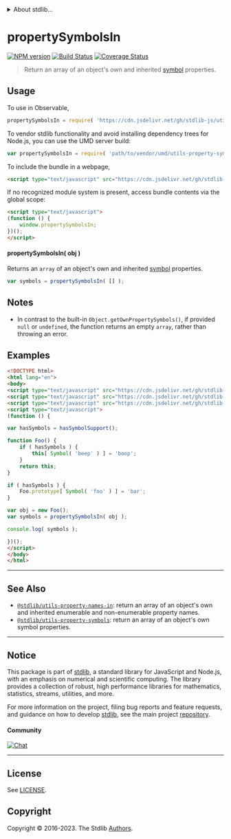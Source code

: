 <!--

@license Apache-2.0

Copyright (c) 2018 The Stdlib Authors.

Licensed under the Apache License, Version 2.0 (the "License");
you may not use this file except in compliance with the License.
You may obtain a copy of the License at

   http://www.apache.org/licenses/LICENSE-2.0

Unless required by applicable law or agreed to in writing, software
distributed under the License is distributed on an "AS IS" BASIS,
WITHOUT WARRANTIES OR CONDITIONS OF ANY KIND, either express or implied.
See the License for the specific language governing permissions and
limitations under the License.

-->


<details>
  <summary>
    About stdlib...
  </summary>
  <p>We believe in a future in which the web is a preferred environment for numerical computation. To help realize this future, we've built stdlib. stdlib is a standard library, with an emphasis on numerical and scientific computation, written in JavaScript (and C) for execution in browsers and in Node.js.</p>
  <p>The library is fully decomposable, being architected in such a way that you can swap out and mix and match APIs and functionality to cater to your exact preferences and use cases.</p>
  <p>When you use stdlib, you can be absolutely certain that you are using the most thorough, rigorous, well-written, studied, documented, tested, measured, and high-quality code out there.</p>
  <p>To join us in bringing numerical computing to the web, get started by checking us out on <a href="https://github.com/stdlib-js/stdlib">GitHub</a>, and please consider <a href="https://opencollective.com/stdlib">financially supporting stdlib</a>. We greatly appreciate your continued support!</p>
</details>

# propertySymbolsIn

[![NPM version][npm-image]][npm-url] [![Build Status][test-image]][test-url] [![Coverage Status][coverage-image]][coverage-url] <!-- [![dependencies][dependencies-image]][dependencies-url] -->

> Return an array of an object's own and inherited [symbol][@stdlib/symbol/ctor] properties.



<section class="usage">

## Usage

To use in Observable,

```javascript
propertySymbolsIn = require( 'https://cdn.jsdelivr.net/gh/stdlib-js/utils-property-symbols-in@umd/browser.js' )
```

To vendor stdlib functionality and avoid installing dependency trees for Node.js, you can use the UMD server build:

```javascript
var propertySymbolsIn = require( 'path/to/vendor/umd/utils-property-symbols-in/index.js' )
```

To include the bundle in a webpage,

```html
<script type="text/javascript" src="https://cdn.jsdelivr.net/gh/stdlib-js/utils-property-symbols-in@umd/browser.js"></script>
```

If no recognized module system is present, access bundle contents via the global scope:

```html
<script type="text/javascript">
(function () {
    window.propertySymbolsIn;
})();
</script>
```

#### propertySymbolsIn( obj )

Returns an `array` of an object's own and inherited [symbol][@stdlib/symbol/ctor] properties.

```javascript
var symbols = propertySymbolsIn( [] );
```

</section>

<!-- /.usage -->

<section class="notes">

## Notes

-   In contrast to the built-in `Object.getOwnPropertySymbols()`, if provided `null` or `undefined`, the function returns an empty `array`, rather than throwing an error.

</section>

<!-- /.notes -->

<section class="examples">

## Examples

<!-- eslint no-undef: "error" -->

```html
<!DOCTYPE html>
<html lang="en">
<body>
<script type="text/javascript" src="https://cdn.jsdelivr.net/gh/stdlib-js/assert-has-symbol-support@umd/browser.js"></script>
<script type="text/javascript" src="https://cdn.jsdelivr.net/gh/stdlib-js/symbol-ctor@umd/browser.js"></script>
<script type="text/javascript" src="https://cdn.jsdelivr.net/gh/stdlib-js/utils-property-symbols-in@umd/browser.js"></script>
<script type="text/javascript">
(function () {

var hasSymbols = hasSymbolSupport();

function Foo() {
    if ( hasSymbols ) {
        this[ Symbol( 'beep' ) ] = 'boop';
    }
    return this;
}

if ( hasSymbols ) {
    Foo.prototype[ Symbol( 'foo' ) ] = 'bar';
}

var obj = new Foo();
var symbols = propertySymbolsIn( obj );

console.log( symbols );

})();
</script>
</body>
</html>
```

</section>

<!-- /.examples -->

<!-- Section for related `stdlib` packages. Do not manually edit this section, as it is automatically populated. -->

<section class="related">

* * *

## See Also

-   <span class="package-name">[`@stdlib/utils-property-names-in`][@stdlib/utils/property-names-in]</span><span class="delimiter">: </span><span class="description">return an array of an object's own and inherited enumerable and non-enumerable property names.</span>
-   <span class="package-name">[`@stdlib/utils-property-symbols`][@stdlib/utils/property-symbols]</span><span class="delimiter">: </span><span class="description">return an array of an object's own symbol properties.</span>

</section>

<!-- /.related -->

<!-- Section for all links. Make sure to keep an empty line after the `section` element and another before the `/section` close. -->


<section class="main-repo" >

* * *

## Notice

This package is part of [stdlib][stdlib], a standard library for JavaScript and Node.js, with an emphasis on numerical and scientific computing. The library provides a collection of robust, high performance libraries for mathematics, statistics, streams, utilities, and more.

For more information on the project, filing bug reports and feature requests, and guidance on how to develop [stdlib][stdlib], see the main project [repository][stdlib].

#### Community

[![Chat][chat-image]][chat-url]

---

## License

See [LICENSE][stdlib-license].


## Copyright

Copyright &copy; 2016-2023. The Stdlib [Authors][stdlib-authors].

</section>

<!-- /.stdlib -->

<!-- Section for all links. Make sure to keep an empty line after the `section` element and another before the `/section` close. -->

<section class="links">

[npm-image]: http://img.shields.io/npm/v/@stdlib/utils-property-symbols-in.svg
[npm-url]: https://npmjs.org/package/@stdlib/utils-property-symbols-in

[test-image]: https://github.com/stdlib-js/utils-property-symbols-in/actions/workflows/test.yml/badge.svg?branch=v0.1.1
[test-url]: https://github.com/stdlib-js/utils-property-symbols-in/actions/workflows/test.yml?query=branch:v0.1.1

[coverage-image]: https://img.shields.io/codecov/c/github/stdlib-js/utils-property-symbols-in/main.svg
[coverage-url]: https://codecov.io/github/stdlib-js/utils-property-symbols-in?branch=main

<!--

[dependencies-image]: https://img.shields.io/david/stdlib-js/utils-property-symbols-in.svg
[dependencies-url]: https://david-dm.org/stdlib-js/utils-property-symbols-in/main

-->

[chat-image]: https://img.shields.io/gitter/room/stdlib-js/stdlib.svg
[chat-url]: https://app.gitter.im/#/room/#stdlib-js_stdlib:gitter.im

[stdlib]: https://github.com/stdlib-js/stdlib

[stdlib-authors]: https://github.com/stdlib-js/stdlib/graphs/contributors

[umd]: https://github.com/umdjs/umd
[es-module]: https://developer.mozilla.org/en-US/docs/Web/JavaScript/Guide/Modules

[deno-url]: https://github.com/stdlib-js/utils-property-symbols-in/tree/deno
[umd-url]: https://github.com/stdlib-js/utils-property-symbols-in/tree/umd
[esm-url]: https://github.com/stdlib-js/utils-property-symbols-in/tree/esm
[branches-url]: https://github.com/stdlib-js/utils-property-symbols-in/blob/main/branches.md

[stdlib-license]: https://raw.githubusercontent.com/stdlib-js/utils-property-symbols-in/main/LICENSE

[@stdlib/symbol/ctor]: https://github.com/stdlib-js/symbol-ctor/tree/umd

<!-- <related-links> -->

[@stdlib/utils/property-names-in]: https://github.com/stdlib-js/utils-property-names-in/tree/umd

[@stdlib/utils/property-symbols]: https://github.com/stdlib-js/utils-property-symbols/tree/umd

<!-- </related-links> -->

</section>

<!-- /.links -->

